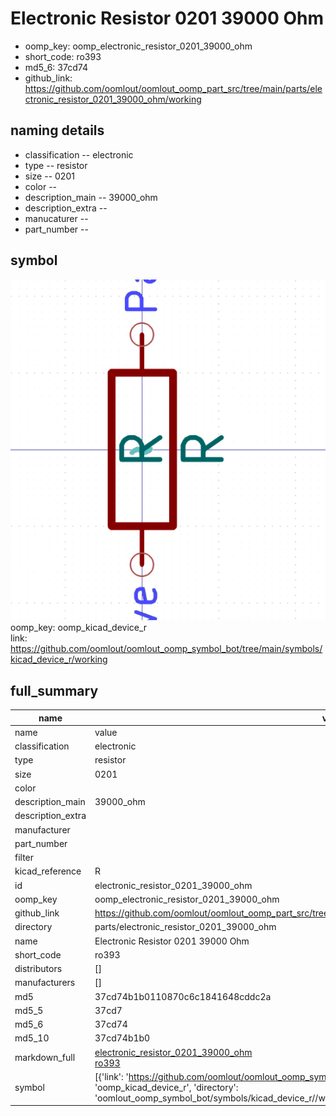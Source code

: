 # Electronic Resistor 0201 39000 Ohm

  
* oomp_key: oomp_electronic_resistor_0201_39000_ohm 
* short_code: ro393
* md5_6: 37cd74  
* github_link: https://github.com/oomlout/oomlout_oomp_part_src/tree/main/parts/electronic_resistor_0201_39000_ohm/working  
## naming details
* classification -- electronic
* type -- resistor
* size -- 0201
* color -- 
* description_main -- 39000_ohm
* description_extra -- 
* manucaturer -- 
* part_number -- 



## symbol

![](symbol/0/working/working_600.png)  
oomp_key: oomp_kicad_device_r  
link: https://github.com/oomlout/oomlout_oomp_symbol_bot/tree/main/symbols/kicad_device_r/working  


## full_summary
| name | value | 
| --- | --- | 
| name | value | 
| classification | electronic | 
| type | resistor | 
| size | 0201 | 
| color |  | 
| description_main | 39000_ohm | 
| description_extra |  | 
| manufacturer |  | 
| part_number |  | 
| filter |  | 
| kicad_reference | R | 
| id | electronic_resistor_0201_39000_ohm | 
| oomp_key | oomp_electronic_resistor_0201_39000_ohm | 
| github_link | https://github.com/oomlout/oomlout_oomp_part_src/tree/main/parts/electronic_resistor_0201_39000_ohm/working | 
| directory | parts/electronic_resistor_0201_39000_ohm | 
| name | Electronic Resistor 0201 39000 Ohm | 
| short_code | ro393 | 
| distributors | [] | 
| manufacturers | [] | 
| md5 | 37cd74b1b0110870c6c1841648cddc2a | 
| md5_5 | 37cd7 | 
| md5_6 | 37cd74 | 
| md5_10 | 37cd74b1b0 | 
| markdown_full | [electronic_resistor_0201_39000_ohm](https://github.com/oomlout/oomlout_oomp_part_src/tree/main/parts/electronic_resistor_0201_39000_ohm/working)<br>[ro393](https://github.com/oomlout/oomlout_oomp_part_src/tree/main/parts/electronic_resistor_0201_39000_ohm/working)<br> | 
| symbol | [{'link': 'https://github.com/oomlout/oomlout_oomp_symbol_bot/tree/main/symbols/kicad_device_r', 'oomp_key': 'oomp_kicad_device_r', 'directory': 'oomlout_oomp_symbol_bot/symbols/kicad_device_r//working/working.kicad_sym'}] | 
